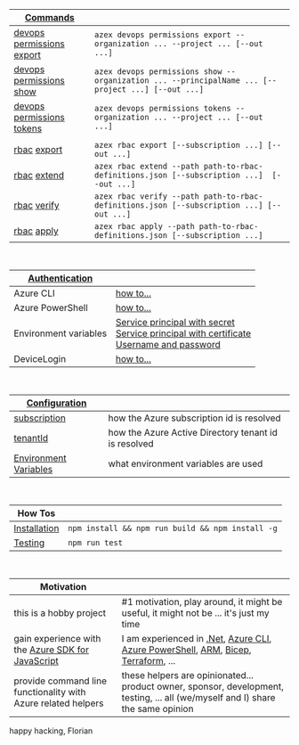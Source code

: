 
| [Commands](/docs/commands/readme.md) | |
|-|-|
|[devops permissions](/docs/commands/devops/permissions/readme.md) [export      ](/docs/commands/devops/permissions/export.md)|`azex devops permissions export --organization ... --project ... [--out ...]`|
|[devops permissions](/docs/commands/devops/permissions/readme.md) [show        ](/docs/commands/devops/permissions/show.md  )|`azex devops permissions show --organization ... --principalName ... [--project ...] [--out ...]`|
|[devops permissions tokens  ](/docs/commands/devops/permissions/tokens.md  )|`azex devops permissions tokens --organization ... --project ... [--out ...]`|
|                                                                              ||
|[rbac](/docs/commands/rbac/readme.md) [export                    ](/docs/commands/rbac/export.md              )|`azex rbac export [--subscription ...] [--out ...]`|
|[rbac](/docs/commands/rbac/readme.md) [extend                    ](/docs/commands/rbac/extend.md              )|`azex rbac extend --path path-to-rbac-definitions.json [--subscription ...]  [--out ...]`|
|[rbac](/docs/commands/rbac/readme.md) [verify                    ](/docs/commands/rbac/verify.md              )|`azex rbac verify --path path-to-rbac-definitions.json [--subscription ...] [--out ...]`|
|[rbac](/docs/commands/rbac/readme.md) [apply                     ](/docs/commands/rbac/apply.md               )|`azex rbac apply --path path-to-rbac-definitions.json [--subscription ...]`|

<br/>

|[Authentication](/docs/authentication/readme.md)| |
|-|-|
|Azure CLI|[how to...](/docs/authentication/readme.md#authenticate-via-the-azure-cli)|
|Azure PowerShell|[how to...](/docs/authentication/readme.md#authenticate-via-azure-powershell)|
|Environment variables|[Service principal with secret](/docs/authentication/readme.md#service-principal-with-secret)<br/>[Service principal with certificate](/docs/authentication/readme.md#service-principal-with-certificate)<br/>[Username and password](/docs/authentication/readme.md#username-and-password)|
| DeviceLogin|[how to...](/docs/authentication/readme.md#authenticate-with-devicelogin)|

<br/>

|[Configuration](/docs/configuration/index.md)| |
|-|-|
|[subscription](/docs/configuration/subscription.md)| how the Azure subscription id is resolved |
|[tenantId](/docs/configuration/tenantId.md)| how the Azure Active Directory tenant id is resolved |
|[Environment Variables](/docs/configuration/environment-variables.md)| what environment variables are used |

<br/>

| How Tos | |
|-|-|
|[Installation](/docs//installation/readme.md)| `npm install && npm run build && npm install -g`|
|[Testing](/docs//testing/readme.md)| `npm run test` |

<br/>

|Motivation ||
|-|-|
| this is a hobby project                                                                        | #1 motivation, play around, it might be useful, it might not be ... it's just my time  |
| gain experience with the [Azure SDK for JavaScript](https://github.com/Azure/azure-sdk-for-js) | I am experienced in [.Net](https://dotnet.microsoft.com/), [Azure CLI](https://learn.microsoft.com/en-us/cli/azure/), [Azure PowerShell](https://learn.microsoft.com/en-us/powershell/azure/get-started-azureps), [ARM](https://learn.microsoft.com/en-us/azure/azure-resource-manager/templates/), [Bicep](https://learn.microsoft.com/en-us/azure/azure-resource-manager/bicep/overview?tabs=bicep), [Terraform](https://learn.microsoft.com/en-us/azure/developer/terraform/overview), ...|
| provide command line functionality with Azure related helpers                                  | these helpers are opinionated... product owner, sponsor, development, testing, ... all (we/myself and I) share the same opinion |


happy hacking,
Florian